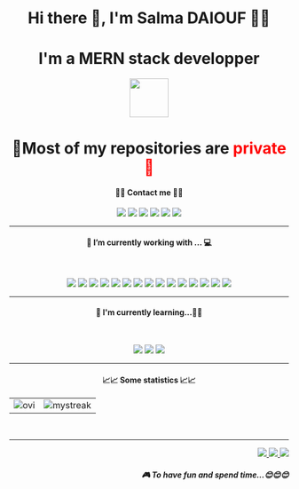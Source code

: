 <center align='center'>
<h1 align='center'> Hi there 👋, I'm Salma DAIOUF 👨‍💻</h1>
  <h1 align='center'>I'm a MERN stack developper</h1>
  <p align="center">
    <img height="70" src="https://allma.si/blog/wp-content/uploads/2020/08/mern-stack-1024x284.png">
  </p>
<h1 style="border:none;" align='center'><b>🚨Most of my repositories are <span style="color:red";>private🚨</span></b></h1>

<p align='center'>
  <h4 align='center'>📇📇 Contact me 📇📇</h4>
</p>
<p align="center">
    <a href="https://github.com/jadwa55"><img src="https://img.shields.io/badge/-Github-black?style=for-the-badge&logo=github"></a>
    <a href="https://www.linkedin.com/in/salmadaiouf/"><img src="https://img.shields.io/badge/-linkedin-darkblue?style=for-the-badge&logo=linkedin"></a>
    <a href="https://www.instagram.com/salmadaiouf/"><img src="https://img.shields.io/badge/-instagram-red?style=for-the-badge&logo=instagram&logoColor=white"></a>
    <a href="tel:+212648161797"><img src="https://img.shields.io/badge/+212648161797-black?style=for-the-badge&logo=whatsapp&logoColor=white"></a>
    <a href="https://salmadaiouf.com"><img src="https://img.shields.io/badge/🌐-salmadaiouf.com-green?style=for-the-badge"></a>
    <a href="mailto:daioufsali@gmail.com"><img src="https://img.shields.io/badge/daioufsali@gmail.com-darkred?style=for-the-badge&logo=gmail&logoColor=white"></a>
</p>
<hr>
<h4 align='center'><b>🔭  I’m currently working with ... 💻</b></h4><br>
<p align='center'>
  <img src="https://img.shields.io/badge/html5%20-%23e34f26.svg?&style=for-the-badge&logo=html5&logoColor=white" />
  <img src="https://img.shields.io/badge/CSS3-1572B6?&style=for-the-badge&logo=css3&logoColor=white" />
  <img src="https://img.shields.io/badge/nodjs-e9d019?&style=for-the-badge&logo=nodjs&logoColor=black" />
  <img src="https://img.shields.io/badge/react-native-e9d019?&style=for-the-badge&logo=react-native&logoC" />
  <img src="https://img.shields.io/badge/JavaScript-F7DF1E?style=for-the-badge&logo=javascript&logoColor=black" />
  <img src="https://img.shields.io/badge/sass%20-%23cc6699.svg?&style=for-the-badge&logo=sass&logoColor=white" />
  <img src="https://img.shields.io/badge/Bootstrap-563D7C?style=for-the-badge&logo=bootstrap&logoColor=white">
  <img src="https://img.shields.io/badge/php-1572B6?style=for-the-badge&logo=php&logoColor=white" />
  <img src="https://img.shields.io/badge/laravel-f7291c?style=for-the-badge&logo=laravel&logoColor=white" />
  <img src="https://img.shields.io/badge/Docker-2496ED?style=for-the-badge&logo=docker&logoColor=white" />
  <img src="https://img.shields.io/badge/vuejs-17bf63?style=for-the-badge&logo=vuejs&logoColor=white" />
  <img src="https://img.shields.io/badge/mysql-3E6E93?style=for-the-badge&logo=mysql&logoColor=white" />
  <img src="https://img.shields.io/badge/postgresql-3E6E93?style=for-the-badge&logo=postgresql&logoColor=white" />
  <img src="https://img.shields.io/badge/express-e9d019?&style=for-the-badge&logo=express&logoColor=black" />
  <img src="https://img.shields.io/badge/passport-32d473?&style=for-the-badge&logo=passport&logoColor=white" />
</p>

<hr>

<h4 align='center'><b>🌱  I'm currently learning...👨‍🏫</b></h4><br>
<p align='center'>
  <img src="https://img.shields.io/badge/nestjs-5382a1?style=for-the-badge&logo=nestjs&logoColor=white" />
  <img src="https://img.shields.io/badge/angular-b9002d?&style=for-the-badge&logo=angular&logoColor=white" />
  <img src="https://img.shields.io/badge/jenkins-d43530?&style=for-the-badge&logo=jenkins&logoColor=white" />  
</p>
<hr>
<h4 align="center"> 📈📈 Some statistics 📈📈</h4>
<center>
<table>
  <tr>
    <td>
      <img src="https://github-readme-stats.vercel.app/api/top-langs?username=jadwa55&show_icons=true&locale=en&layout=compact&theme=chartreuse-dark" alt="ovi" />
    </td>
    <td>
      <img src="https://github-readme-streak-stats.herokuapp.com/?user=jadwa55&theme=tokyonight" alt="mystreak"/>
    </td>
  </tr>
</table>
</center>
<br>
<hr>
<p align="right">
  <a href="https://www.spotify.com">
    <img src="https://img.shields.io/badge/spotify-%231ED760.svg?&style=for-the-badge&logo=spotify&logoColor=white" />
  </a>
  <a href="https://www.epicgames.com/site/en-US/home">
    <img src="https://img.shields.io/badge/epicgames-%23000000.svg?&style=for-the-badge&logo=epicgames&logoColor=white" />
  </a>
  <a href="https://www.riotgames.com/en">
    <img src="https://img.shields.io/badge/riotgames-darkred?&style=for-the-badge&logo=riotgames&logoColor=white" />
  </a>
  <h5 align="right">🎮 To have fun and spend time...😊😊😊</h5>
</p>

</center>


